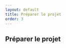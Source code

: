 ```yaml
---
layout: default
title: Préparer le projet
order: 3
---
```

## Préparer le projet
<!-- new slide -->
